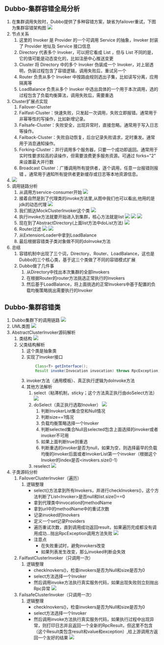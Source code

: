 ## Dubbo-集群容错全局分析

1. 在集群调用失败时，Dubbo提供了多种容错方案，缺省为failover重试，下图为集群容错架构图
    ![](./dubbo-cluster-img/dubbo-cluster1/screenshot.2.png)
2. 节点关系
    1. 这里的 Invoker 是 Provider 的一个可调用 Service 的抽象，Invoker 封装了 Provider 地址及 Service 接口信息
    2. Directory 代表多个 Invoker，可以把它看成 List<Invoker> ，但与 List 不同的是，它的值可能是动态变化的，比如注册中心推送变更
    3. Cluster 将 Directory 中的多个 Invoker 伪装成一个 Invoker，对上层透明，伪装过程包含了容错逻辑，调用失败后，重试另一个
    4. Router 负责从多个 Invoker 中按路由规则选出子集，比如读写分离，应用隔离等
    5. LoadBalance 负责从多个 Invoker 中选出具体的一个用于本次调用，选的过程包含了负载均衡算法，调用失败后，需要重选
3. Cluster扩展点实现
    1. Failover-Cluster
    2. Failfast-Cluster：快速失败，只发起一次调用，失败立即报错。通常用于非幂等性的写操作，比如新增记录。
    3. Failsafe-Cluster：失败安全，出现异常时，直接忽略。通常用于写入日志等操作。
    4. Failback-Cluster：失败自动恢复，后台记录失败请求，定时重发。通常用于消息通知操作。
    5. Forking-Cluster：并行调用多个服务器，只要一个成功即返回。通常用于实时性要求较高的读操作，但需要浪费更多服务资源。可通过 forks="2" 来设置最大并行数
    6. Broadcast Cluster：广播调用所有提供者，逐个调用，任意一台报错则报错 。通常用于通知所有提供者更新缓存或日志等本地资源信息。
4. ![](./dubbo-cluster-img/dubbo-cluster2/screenshot.1.png)
5. 调用链路分析
    1. 从调用方service-consumer开始
        ![](./dubbo-cluster-img/dubbo-cluster2/1000.11.png)
    2. 接着自然是到了代理类的invoke方法里,从图中我们也可以看出,他用的是jdk的动态代理
        ![](./dubbo-cluster-img/dubbo-cluster2/1000.10.png)
    3. 我们抵达MockClusterInvoker这个类
        ![](./dubbo-cluster-img/dubbo-cluster2/1000.5.png)
    4. 执行invoke方法就要开始进入到集群，核心方法就是list
        ![](./dubbo-cluster-img/dubbo-cluster2/1000.1.png)
        ![](./dubbo-cluster-img/dubbo-cluster2/1000.png)
        ![](./dubbo-cluster-img/dubbo-cluster2/1000.6.png)
    5. 现在到了AbstractDirectory(上面list方法中doList方法)
        ![](./dubbo-cluster-img/dubbo-cluster2/1000.15.png)
    6. Router过滤
        ![](./dubbo-cluster-img/dubbo-cluster2/1000.8.png)
        ![](./dubbo-cluster-img/dubbo-cluster2/1000.2.png)
    7. 从ExtensionLoader中拿到LoadBalance
    8. 最后根据容错类子类对象做不同的doInvoke方法
6. 总结
    1. 容错机制中出现了三个词，Directory、Router、LoadBalance，这也是Dubbo的三个核心类，基于这三个类做了不同的容错模式扩展
    2. Dubbo做了几件事
        1. 从Directory中找出本次集群的全部Invokers
        2. 在根据Router的router方法挑选正常执行的Invokers
        3. 然后基于LoadBalance，将上面挑选的正常Invokers中基于配置的负载均衡策略挑出需要执行的Invoker
## Dubbo-集群容错类

1. Dubbo集群下的调用链路
    ![](./dubbo-cluster-img/dubbo-cluster1/screenshot.2.png)
2. UML类图
    ![](./dubbo-cluster-img/dubbo-cluster1/screenshot.5.png)
3. AbstractClusterInvoker源码解析
    1. 类结构
        ![](./dubbo-cluster-img/dubbo-cluster1/screenshot.1.png)
    2. 父类结构解析
        1. 这个类是抽象类
        2. 实现了Invoker接口
            ``` java
                Class<T> getInterface();
                Result invoke(Invocation invocation) throws RpcException;
            ```
        3. invoker方法（通用模板）、真正执行逻辑为doInvoke方法
        4. 其他方法解析
            1. select（粘滞机制，sticky；这个方法真正执行由doSelect方法）
              ![](./dubbo-cluster-img/dubbo-cluster1/screenshot.png) 
            2. doSelect（真正执行选取Inovker）
              ![](./dubbo-cluster-img/dubbo-cluster1/screenshot.6.png)
                1. 判断InvokerList集合空和Null情况
                2. 判断size==1情况
                3. 负载均衡策略选择一个Invoker
                4. 判断selected集合Null且selected包含上面选择的invoker或者invoker不可用
                5. 如果上面判断true则重选
                6. 判断重选的invoker是否为null，如果为空，则选择最早的负载均衡的invoker后面或者InvokerList第一个invoker（根据这个Invoker的index是否<invokers.size()-1）
            3. reselect
                ![](./dubbo-cluster-img/dubbo-cluster1/screenshot.8.png)
4. 子类源码分析
    1. FailoverClusterInvoker（遍历）
        1. 逻辑整理
            - select()方法拿到所有Invokers，并进行checkInvokers()，这个方法判断了List<Invoker<T>>是否null和list.size()==0
            - 拿到代理类中invocation的methodName
            - 拿到url中的methodName中的重试次数
            - 记录invoked的Inovkers
            - 定义一个set记录Providers
            - 遍历重试次数，直到调用成功返回result，如果遍历完成都没有调用成功…抛出RpcException调用方法失败
             ![](./dubbo-cluster-img/dubbo-cluster1/screenshot.3.png)
            - 注意点
                - 在失败重试时，避免invokers改变
                - 如果列表发生改变，那么invoked判断会失效
    2. FailfastClusterInvoker（只调用一次）
        1. 逻辑整理
            - checkInovkers()，检查invokers是否为Null和size是否为0
            - select方法选择一个Invoker
            - 然后调用invoke方法执行真实服务代码，如果出现失败则立刻抛出Rpc异常
            ![](./dubbo-cluster-img/dubbo-cluster1/screenshot.7.png)
    3. FailsafeClusterInvoker（只调用一次）
        1. 逻辑整理
            - checkInovkers()，检查invokers是否为Null和size是否为0
            - select方法选择一个Invoker
            - 然后调用invoke方法执行真实服务代码，如果执行过程中出现异常，则打印日志并且返回一个全新的RpcResult，但这里不包含（这个Result类包含result和value和exception）,给上游调用方返回一个友好的结果
![](./dubbo-cluster-img/dubbo-cluster1/screenshot.4.png)